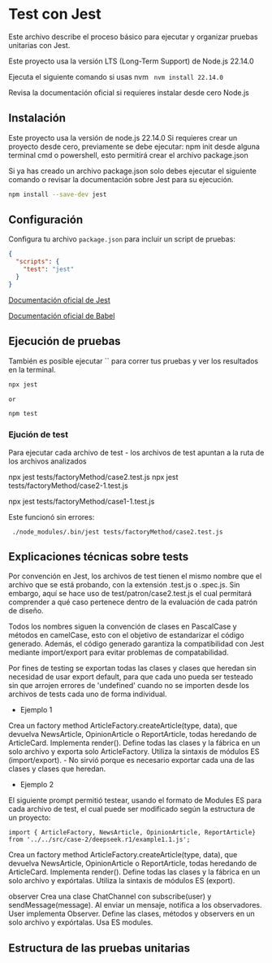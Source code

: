 # Test con Jest

Este archivo describe el proceso básico para ejecutar y organizar pruebas unitarias con Jest.

Este proyecto usa la versión LTS (Long-Term Support) de Node.js 22.14.0

Ejecuta el siguiente comando si usas nvm `
nvm install 22.14.0`

Revisa la documentación oficial si requieres instalar desde cero Node.js

## Instalación

Este proyecto usa la versión de node.js  22.14.0
Si requieres crear un proyecto desde cero, previamente se debe ejecutar: npm init desde alguna terminal cmd o powershell, esto permitirá crear el archivo package.json

Si ya has creado un archivo package.json solo debes ejecutar el siguiente comando o revisar la documentación sobre Jest para su ejecución.

```bash
npm install --save-dev jest
```

## Configuración

Configura tu archivo `package.json` para incluir un script de pruebas:

```json
{
  "scripts": {
    "test": "jest"
  }
}
```
[Documentación oficial de Jest](https://jestjs.io/docs/getting-started)

[Documentación oficial de Babel](https://jestjs.io/docs/getting-started)

## Ejecución de pruebas

También es posible ejecutar `` para correr tus pruebas y ver los resultados en la terminal.

```bash
npx jest

or

npm test
```



### Ejución de test
Para ejecutar cada archivo de test - los archivos de test apuntan a la ruta de los archivos analizados

npx jest tests/factoryMethod/case2.test.js
npx jest tests/factoryMethod/case2-1.test.js

npx jest tests/factoryMethod/case1-1.test.js

Este funcionó sin errores:

```
 ./node_modules/.bin/jest tests/factoryMethod/case2.test.js
```

## Explicaciones técnicas sobre tests

Por convención en Jest, los archivos de test tienen el mismo nombre que el archivo que se está probando, con la extensión .test.js o .spec.js. Sin embargo, aquí se hace uso de test/patron/case2.test.js el cual permitará comprender a qué caso pertenece dentro de la evaluación de cada patrón de diseño. 

Todos los nombres siguen la convención de clases en PascalCase y métodos en camelCase, esto con el objetivo de estandarizar el código generado.
Además, el código generado garantiza la compatibilidad con Jest mediante import/export para evitar problemas de compatabilidad.

Por fines de testing se exportan todas las clases y clases que heredan sin necesidad de usar export default, para que cada uno pueda ser testeado sin que arrojen errores de 'undefined' cuando no se importen desde los archivos de tests cada uno de forma individual.


- Ejemplo 1 

Crea un factory method ArticleFactory.createArticle(type, data), que devuelva NewsArticle, OpinionArticle o ReportArticle, todas heredando de ArticleCard. Implementa render(). Define todas las clases y la fábrica en un solo archivo y exporta solo ArticleFactory. Utiliza la sintaxis de módulos ES (import/export). - No sirvió porque es necesario exportar cada una de las clases y clases que heredan.

- Ejemplo 2

El siguiente prompt permitió testear, usando el formato de Modules ES para cada archivo de test, el cual puede ser modificado según la estructura de un proyecto:
````
import { ArticleFactory, NewsArticle, OpinionArticle, ReportArticle} from '../../src/case-2/deepseek.r1/example1.1.js';

````
Crea un factory method ArticleFactory.createArticle(type, data), que devuelva NewsArticle, OpinionArticle o ReportArticle, todas heredando de ArticleCard. Implementa render(). Define todas las clases y la fábrica en un solo archivo y expórtalas. Utiliza la sintaxis de módulos ES (export).

observer
Crea una clase ChatChannel con subscribe(user) y sendMessage(message). Al enviar un mensaje, notifica a los observadores. User implementa Observer. Define las clases, métodos y observers en un solo archivo y expórtalas. Usa ES modules.

## Estructura de las pruebas unitarias

```

```